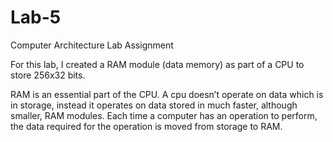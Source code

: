 # Lab-5
Computer Architecture Lab Assignment

For this lab, I created a RAM module (data memory) as part of a CPU to store 256x32 bits.

RAM is an essential part of the CPU. A cpu doesn’t operate on data which is in storage, instead it operates on data stored in much faster, although smaller, RAM modules. Each time a computer has an operation to perform, the data required for the operation is moved from storage to RAM.
